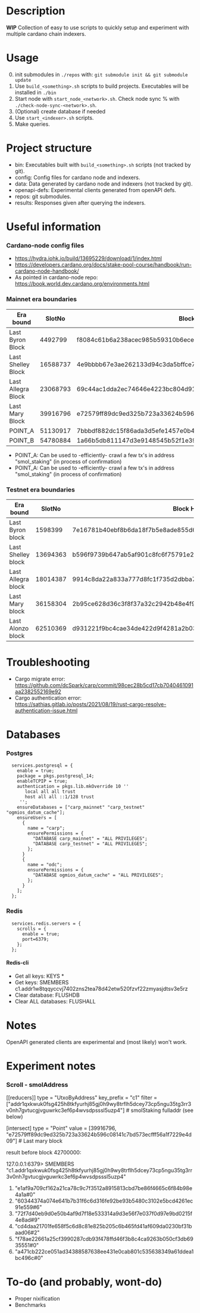 # Description
**WIP** Collection of easy to use scripts to quickly setup and experiment with multiple cardano chain indexers.

# Usage

0. init submodules in `./repos` with: `git submodule init && git submodule update`
1. Use `build_<something>.sh` scripts to build projects. Executables will be installed in `./bin`
2. Start node with `start_node_<network>.sh`. Check node sync % with `./check-node-sync-<network>.sh`.
3. (Optional) create database if needed
4. Use `start_<indexer>.sh` scripts. 
5. Make queries.

# Project structure
- bin: Executables built with `build_<something>.sh` scripts (not tracked by git).
- config: Config files for cardano node and indexers.
- data: Data generated by cardano node and indexers (not tracked by git).
- openapi-defs: Experimental clients generated from openAPI defs.
- repos: git submodules.
- results: Responses given after querying the indexers. 


# Useful information

### Cardano-node config files

- https://hydra.iohk.io/build/13695229/download/1/index.html
- https://developers.cardano.org/docs/stake-pool-course/handbook/run-cardano-node-handbook/
- As pointed in cardano-node repo: https://book.world.dev.cardano.org/environments.html

### Mainnet era boundaries
| Era bound          | SlotNo    | Block Hash                                                             |
|--------------------|-----------|------------------------------------------------------------------|
| Last Byron Block   | 4492799   | f8084c61b6a238acec985b59310b6ecec49c0ab8352249afd7268da5cff2a457 |
| Last Shelley Block | 16588737  | 4e9bbbb67e3ae262133d94c3da5bffce7b1127fc436e7433b87668dba34c354a |
| Last Allegra Block | 23068793  | 69c44ac1dda2ec74646e4223bc804d9126f719b1c245dadc2ad65e8de1b276d7 |
| Last Mary Block    | 39916796  | e72579ff89dc9ed325b723a33624b596c08141c7bd573ecfff56a1f7229e4d09 |
| POINT_A            | 51130917  | 7bbbdf882dc15f86ada3d5efe1457e0b4966cd4dbbe228c991c5343c2cd295f8 |
| POINT_B            | 54780884  | 1a66b5db811147d3e9148545b52f1e39679bf4091b96c8a92a06bc443ef24819 |

* POINT_A: Can be used to -efficiently- crawl a few tx's in address "smol_staking" (in process of confirmation)
* POINT_A: Can be used to -efficiently- crawl a few tx's in address "smol_staking" (in process of confirmation)

### Testnet era boundaries
| Era bound          | SlotNo    | Block Hash                                                       |
|--------------------|-----------|------------------------------------------------------------------|
| Last Byron block   | 1598399   | 7e16781b40ebf8b6da18f7b5e8ade855d6738095ef2f1c58c77e88b6e45997a4 |
| Last Shelley block | 13694363  | b596f9739b647ab5af901c8fc6f75791e262b0aeba81994a1d622543459734f2 |
| Last Allegra block | 18014387  | 9914c8da22a833a777d8fc1f735d2dbba70b99f15d765b6c6ee45fe322d92d93 |
| Last Mary block    | 36158304  | 2b95ce628d36c3f8f37a32c2942b48e4f9295ccfe8190bcbc1f012e1e97c79eb |
| Last Alonzo block  | 62510369  | d931221f9bc4cae34de422d9f4281a2b0344e86aac6b31eb54e2ee90f44a09b9 |


# Troubleshooting

- Cargo migrate error: https://github.com/dcSpark/carp/commit/98cec28b5cd17cb7040461091aa2382552169e92
- Cargo authentication error: https://sathias.gitlab.io/posts/2021/08/19/rust-cargo-resolve-authentication-issue.html

# Databases
### Postgres
```
  services.postgresql = {
    enable = true;
    package = pkgs.postgresql_14;
    enableTCPIP = true;
    authentication = pkgs.lib.mkOverride 10 ''
       local all all trust
       host all all ::1/128 trust
     '';
    ensureDatabases = ["carp_mainnet" "carp_testnet" "ogmios_datum_cache"];
    ensureUsers = [
      {
        name = "carp";
        ensurePermissions = {
          "DATABASE carp_mainnet" = "ALL PRIVILEGES";
          "DATABASE carp_testnet" = "ALL PRIVILEGES";
        };
      }
      {
        name = "odc";
        ensurePermissions = {
          "DATABASE ogmios_datum_cache" = "ALL PRIVILEGES";
        };
      }
    ];
  };
```
### Redis
```
  services.redis.servers = {
    scrolls = {
      enable = true;
      port=6379;
    };
  };
```

#### Redis-cli
- Get all keys: KEYS *
- Get keys: SMEMBERS c1.addr1w8tqqyccvj7402zns2tea78d42etw520fzvf22zmyasjdtsv3e5rz
- Clear database: FLUSHDB
- Clear ALL databases:  FLUSHALL

# Notes
OpenAPI generated clients are experimental and (most likely) won't work.

# Experiment notes
### Scroll - smolAddress

[[reducers]]
type = "UtxoByAddress"
key_prefix = "c1"
filter = ["addr1qxkwuk0fsg425h8tkfyurhj85gj0h9wy8trflh5dcey73cp5ngu35tg3rr3v0nh7gvtucgjvguwrkc3ef6p4wvsdpsssl5uzp4"] # smolStaking fulladdr (see below)

[intersect]
type = "Point"
value = [39916796, "e72579ff89dc9ed325b723a33624b596c08141c7bd573ecfff56a1f7229e4d09"] # Last mary block 

result before block 42700000:

127.0.0.1:6379> SMEMBERS "c1.addr1qxkwuk0fsg425h8tkfyurhj85gj0h9wy8trflh5dcey73cp5ngu35tg3rr3v0nh7gvtucgjvguwrkc3ef6p4wvsdpsssl5uzp4"
1) "e1af9a709cf162a21ca78c9c7f3512a8915813cbd7be86f4665c6f84b98e4a1a#0"
2) "60344374a074e641b7b31f6c6d316fe92be93b5480c3102e5bcd4261ec91e559#6"
3) "72f7d40eb9d0e50b4af9d7f18e533314a9d3e56f7e037f0d97e9bd0215f4e8ad#9"
4) "cd4daa21701fe658f5c6d8c81e825b205c6b465fd41af609da0230bf31baad06#2"
5) "f78ae22661a25cf3990287cdb93f478ffd46f3b8c4ca9263b050cf3db6935551#0"
6) "a471cb222ce051ad34388587638ee431e0cab801c535638349a61ddea1bc496c#0"


# To-do (and probably, wont-do)
- Proper nixification
- Benchmarks
